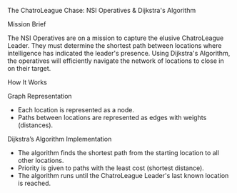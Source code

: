  The ChatroLeague Chase: NSI Operatives & Dijkstra's Algorithm

 Mission Brief

The NSI Operatives are on a mission to capture the elusive ChatroLeague Leader. They must determine the shortest path between locations where intelligence has indicated the leader's presence. Using Dijkstra's Algorithm, the operatives will efficiently navigate the network of locations to close in on their target.

 How It Works

 Graph Representation
- Each location is represented as a node.
- Paths between locations are represented as edges with weights (distances).

Dijkstra’s Algorithm Implementation
- The algorithm finds the shortest path from the starting location to all other locations.
- Priority is given to paths with the least cost (shortest distance).
- The algorithm runs until the ChatroLeague Leader's last known location is reached.


